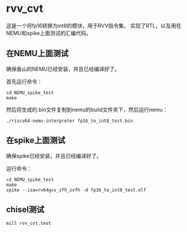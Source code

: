 # rvv_cvt

  这是一个将fp16转换为int8的模块，用于RVV指令集。
  实现了RTL，以及用在NEMU和spike上面测试的汇编代码。

## 在NEMU上面测试  

  确保香山的NEMU已经安装，并且已经编译好了。

  首先运行命令：
  ```
  cd NEMU_spike_test
  make
  ```

  然后将生成的.bin文件复制到nemu的build文件夹下，然后运行nemu：
  ```
  ./riscv64-nemu-interpreter fp16_to_int8_test.bin
  ```

## 在spike上面测试

  确保spike已经安装，并且已经编译好了。

  运行命令：
  ```
  cd NEMU_spike_test
  make
  spike --isa=rv64gcv_zfh_zvfh -d fp16_to_int8_test.elf
  ```
## chisel测试

  ```
  mill rvv_cvt.test
  ```